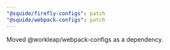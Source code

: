 ```yaml
---
"@squide/firefly-configs": patch
"@squide/webpack-configs": patch
---
```


Moved @workleap/webpack-configs as a dependency.

